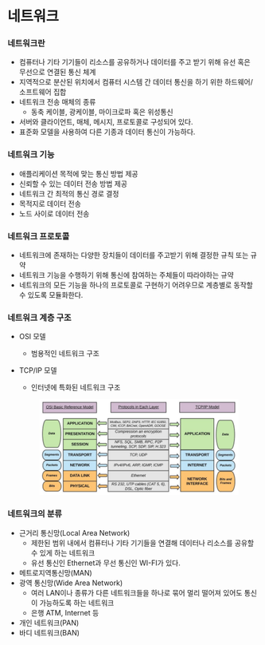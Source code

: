 # 네트워크

### 네트워크란

* 컴퓨터나 기타 기기들이 리소스를 공유하거나 데이터를 주고 받기 위해 유선 혹은 무선으로 연결된 통신 체계
* 지역적으로 분산된 위치에서 컴퓨터 시스템 간 데이터 통신을 하기 위한 하드웨어/소프트웨어 집합
* 네트워크 전송 매체의 종류
  * 동축 케이블, 광케이블, 마이크로파 혹은 위성통신
* 서버와 클라이언트, 매체, 메시지, 프로토콜로 구성되어 있다.
* 표준화 모델을 사용하여 다른 기종과 데이터 통신이 가능하다.

### 네트워크 기능

* 애플리케이션 목적에 맞는 통신 방법 제공
* 신뢰할 수 있는 데이터 전송 방법 제공
* 네트워크 간 최적의 통신 경로 결정
* 목적지로 데이터 전송
* 노드 사이로 데이터 전송

### 네트워크 프로토콜

* 네트워크에 존재하는 다양한 장치들이 데이터를 주고받기 위해 결정한 규칙 또는 규약
* 네트워크 기능을 수행하기 위해 통신에 참여하는 주체들이 따라야하는 규약
* 네트워크의 모든 기능을 하나의 프로토콜로 구현하기 어려우므로 계층별로 동작할 수 있도록 모듈화한다.

### 네트워크 계층 구조

* OSI 모델
  * 범용적인 네트워크 구조
*   TCP/IP 모델

    * 인터넷에 특화된 네트워크 구조

    <figure><img src="../../.gitbook/assets/image (2) (1) (1) (1).png" alt=""><figcaption></figcaption></figure>

### 네트워크의 분류

* 근거리 통신망(Local Area Network)
  * 제한된 범위 내에서 컴퓨터나 기타 기기들을 연결해 데이터나 리소스를 공유할 수 있게 하는 네트워크
  * 유선 통신인 Ethernet과 무선 통신인 WI-FI가 있다.
* 메트로지역통신망(MAN)
* 광역 통신망(Wide Area Network)
  * 여러 LAN이나 종류가 다른 네트워크들을 하나로 묶어 멀리 떨어져 있어도 통신이 가능하도록 하는 네트워크
  * 은행 ATM, Internet 등
* 개인 네트워크(PAN)
* 바디 네트워크(BAN)
